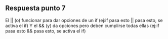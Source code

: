 ## Respuesta punto 7
  El || (o) funcionar para dar opciones de un if (ej:if pasa esto || pasa esto, se activa el if)
  Y el && (y) da opciones pero deben cumplirse todas ellas (ej:if pasa esto && pasa esto, se activa el if)
